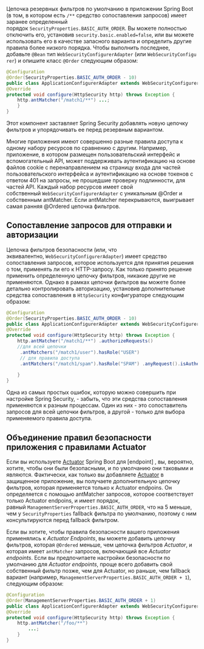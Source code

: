 Цепочка резервных фильтров по умолчанию в приложении Spring Boot (в том, в котором есть `/**` средство сопоставления запросов) имеет заранее определенный порядок `SecurityProperties.BASIC_AUTH_ORDER`. Вы можете полностью отключить его, установив `security.basic.enabled=false`, или вы можете использовать его в качестве запасного варианта и определить другие правила более низкого порядка. Чтобы выполнить последнее, добавьте `@Bean` тип `WebSecurityConfigurerAdapter` (или `WebSecurityConfigurer`) и опишите класс `@Order` следующим образом:
```java
@Configuration 
@Order(SecurityProperties.BASIC_AUTH_ORDER - 10) 
public class ApplicationConfigurerAdapter extends WebSecurityConfigurerAdapter {
@Override
protected void configure(HttpSecurity http) throws Exception { 
	http.antMatcher("/match1/**") ...;
	}
}
```
Этот компонент заставляет Spring Security добавлять новую цепочку фильтров и упорядочивать ее перед резервным вариантом.

Многие приложения имеют совершенно разные правила доступа к одному набору ресурсов по сравнению с другим. Например, приложение, в котором размещен пользовательский интерфейс и вспомогательный API, может поддерживать аутентификацию на основе файлов cookie с перенаправлением на страницу входа для частей пользовательского интерфейса и аутентификацию на основе токенов с ответом 401 на запросы, не прошедшие проверку подлинности, для частей API. Каждый набор ресурсов имеет свой собственный `WebSecurityConfigurerAdapter` с уникальным @Order и собственным antMatcher. Если antMatcher перекрываются, выигрывает самая ранняя @Ordered цепочка фильтров.

## Сопоставление запросов для отправки и авторизации

Цепочка фильтров безопасности (или, что эквивалентно, `WebSecurityConfigurerAdapter`) имеет средство сопоставления запросов, которое используется для принятия решения о том, применять ли его к HTTP-запросу. Как только принято решение применить определенную цепочку фильтров, никакие другие не применяются. Однако в рамках цепочки фильтров вы можете более детально контролировать авторизацию, установив дополнительные средства сопоставления в `HttpSecurity` конфигураторе следующим образом:
```java
@Configuration
@Order(SecurityProperties.BASIC_AUTH_ORDER - 10) 
public class ApplicationConfigurerAdapter extends WebSecurityConfigurerAdapter {
@Override
protected void configure(HttpSecurity http) throws Exception {
    http.antMatcher("/match1/**") .authorizeRequests()
	//для всей цепочки
     .antMatchers("/match1/user").hasRole("USER") 
     // для правила доступа 
     .antMatchers("/match1/spam").hasRole("SPAM") .anyRequest().isAuthenticated();
     
	} 
}
```
Одна из самых простых ошибок, которую можно совершить при настройке Spring Security, - забыть, что эти средства сопоставления применяются к разным процессам. Один из них - это сопоставитель запросов для всей цепочки фильтров, а другой - только для выбора применяемого правила доступа.

## Объединение правил безопасности приложения с правилами Actuator

Если вы используете [Actuator](obsidian://open?vault=Java&file=Java%2FSpring%2FActuator) Spring Boot для [endpoint] , вы, вероятно, хотите, чтобы они были безопасными, и по умолчанию они таковыми и являются. Фактически, как только вы добавляете [Actuator](obsidian://open?vault=Java&file=Java%2FSpring%2FActuator) в защищенное приложение, вы получаете дополнительную цепочку фильтров, которая применяется только к Actuator endpoins. Он определяется с помощью antMatcher запросов, которое соответствует только Actuator endpoins, и имеет порядок, равный `ManagementServerProperties.BASIC_AUTH_ORDER`, что на 5 меньше, чем у `SecurityProperties` fallback фильтра по умолчанию, поэтому с ним консультируются перед fallback фильтром.

Если вы хотите, чтобы правила безопасности вашего приложения применялись к *Actuator Endpoints*, вы можете добавить цепочку фильтров, которая `@Ordered` меньше, чем цепочка фильтров *Actuator*, и которая имеет `antMatcher` запросов, включающий все *Actuator endpoints*.
Если вы предпочитаете настройки безопасности по умолчанию для  *Actuator endpoints*, проще всего добавить свой собственный фильтр позже, чем для Actuator, но раньше, чем fallback вариант (например, `ManagementServerProperties.BASIC_AUTH_ORDER + 1`), следующим образом:
```java
@Configuration 
@Order(ManagementServerProperties.BASIC_AUTH_ORDER + 1)
public class ApplicationConfigurerAdapter extends WebSecurityConfigurerAdapter {
@Override
protected void configure(HttpSecurity http) throws Exception {
	http.antMatcher("/foo/**") 
		...;
	}
}
```

